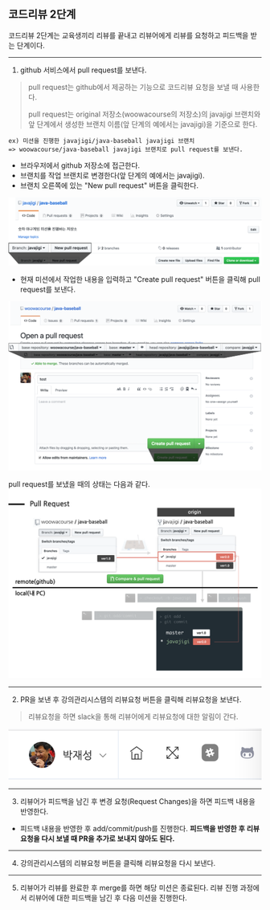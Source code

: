 ## 코드리뷰 2단계
코드리뷰 2단계는 교육생끼리 리뷰를 끝내고 리뷰어에게 리뷰를 요청하고 피드백을 받는 단계이다.

---
1. github 서비스에서 pull request를 보낸다.
> pull request는 github에서 제공하는 기능으로 코드리뷰 요청을 보낼 때 사용한다.
> 
> pull request는 original 저장소(woowacourse의 저장소)의 javajigi 브랜치와 앞 단계에서 생성한 브랜치 이름(앞 단계의 예에서는 javajigi)을 기준으로 한다.

```
ex) 미션을 진행한 javajigi/java-baseball javajigi 브랜치 
=> woowacourse/java-baseball javajigi 브랜치로 pull request를 보낸다.
```

* 브라우저에서 github 저장소에 접근한다.
* 브랜치를 작업 브랜치로 변경한다(앞 단계의 예에서는 javajigi).
* 브랜치 오른쪽에 있는 "New pull request" 버튼을 클릭한다.

![pull request 보내기](./images/etc/pull_request_1.png)

* 현재 미션에서 작업한 내용을 입력하고 "Create pull request" 버튼을 클릭해 pull request를 보낸다.

![pull request 브랜치 변경](./images/etc/pull_request_2.png)

pull request를 보냈을 때의 상태는 다음과 같다.
![pull request](./images/pull_request.png)

---
2. PR을 보낸 후 강의관리시스템의 리뷰요청 버튼을 클릭해 리뷰요청을 보낸다.
> 리뷰요청을 하면 slack을 통해 리뷰어에게 리뷰요청에 대한 알림이 간다.

![request code review](./images/etc/request_codereview.png)

---
3. 리뷰어가 피드백을 남긴 후 변경 요청(Request Changes)을 하면 피드백 내용을 반영한다.
* 피드백 내용을 반영한 후 add/commit/push를 진행한다. **피드백을 반영한 후 리뷰요청을 다시 보낼 때 PR을 추가로 보내지 않아도 된다.**

---
4. 강의관리시스템의 리뷰요청 버튼을 클릭해 리뷰요청을 다시 보낸다.

---
5. 리뷰어가 리뷰를 완료한 후 merge를 하면 해당 미션은 종료된다. 리뷰 진행 과정에서 리뷰어에 대한 피드백을 남긴 후 다음 미션을 진행한다.
